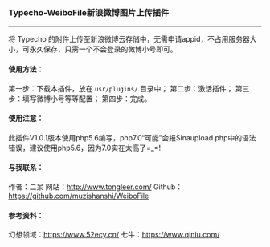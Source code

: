 ### Typecho-WeiboFile新浪微博图片上传插件
---

将 Typecho 的附件上传至新浪微博云存储中，无需申请appid，不占用服务器大小，可永久保存，只需一个不会登录的微博小号即可。

#### 使用方法：
第一步：下载本插件，放在 `usr/plugins/` 目录中；
第二步：激活插件；
第三步：填写微博小号等等配置；
第四步：完成。

#### 使用注意：
此插件V1.0.1版本使用php5.6编写，php7.0“可能”会报Sinaupload.php中的语法错误，建议使用php5.6，因为7.0实在太高了=_=!

#### 与我联系：
作者：二呆
网站：http://www.tongleer.com/
Github：https://github.com/muzishanshi/WeiboFile

#### 参考资料：
幻想领域：https://www.52ecy.cn/
七牛：https://www.qiniu.com/